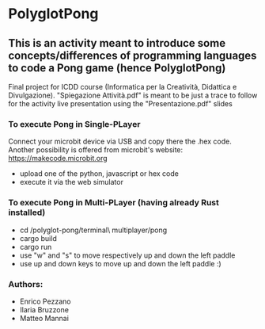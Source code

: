 # PolyglotPong
## This is an activity meant to introduce some concepts/differences of programming languages to code a Pong game (hence PolyglotPong)

Final project for ICDD course (Informatica per la Creatività, Didattica e Divulgazione).
"Spiegazione Attività.pdf" is meant to be just a trace to follow for the activity live presentation using the "Presentazione.pdf" slides

### To execute Pong in Single-PLayer
Connect your microbit device via USB and copy there the .hex code.
Another possibility is offered from microbit's website: https://makecode.microbit.org
- upload one of the python, javascript or hex code 
- execute it via the web simulator 

### To execute Pong in Multi-PLayer (having already Rust installed)
- cd /polyglot-pong/terminal\ multiplayer/pong
- cargo build
- cargo run
- use "w" and "s" to move respectively up and down the left paddle
- use up and down keys to move up and down the left paddle :)

### Authors:
- Enrico Pezzano
- Ilaria Bruzzone
- Matteo Mannai
